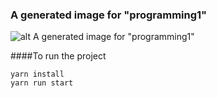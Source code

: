 ### A generated image for "programming1"

![alt A generated image for "programming1" ](https://avatars.githubusercontent.com/u/9447189?s=400&v=4)

####To run the project
```
yarn install
yarn run start
```
